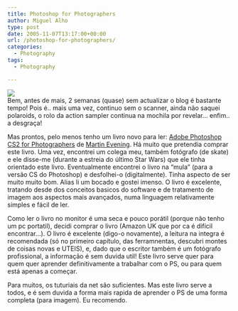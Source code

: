 ```yaml
---
title: Photoshop for Photographers
author: Miguel Alho
type: post
date: 2005-11-07T13:17:00+00:00
url: /photoshop-for-photographers/
categories:
  - Photography
tags:
  - Photography

---
```

![][1]  
Bem, antes de mais, 2 semanas (quase) sem actualizar o blog é bastante tempo! Pois é.. mais uma vez, continuo sem o scanner, ainda não saquei polaroids, o rolo da action sampler continua na mochila por revelar&#8230; enfim.. a desgraça!

Mas prontos, pelo menos tenho um livro novo para ler: [Adobe Photoshop CS2 for Photographers][2] de [Martin Evening][3]. Há muito que pretendia comprar este livro. Uma vez, encontrei um colega meu, também fotógrafo (de skate) e ele disse-me (durante a estreia do último Star Wars) que ele tinha orientado este livro. Eventualmente encontrei o livro na &#8220;mula&#8221; (para a versão CS do Photoshop) e desfolhei-o (digitalmente). Tinha aspecto de ser muito muito bom. Alias li um bocado e gostei imenso. O livro é excelente, tratando desde dos conceitos basicos do software e de tratamento de imagem aos aspectos mais avançados, numa linguagem relativamente simples e fácil de ler.

Como ler o livro no monitor é uma seca e pouco porátil (porque não tenho um pc portatil), decidi comprar o livro (Amazon UK que por ca é difícil encontrar&#8230;). O livro é excelente (digo-o novamente), a leitura na integra é recomendada (só no primeiro capítulo, das ferramnentas, descubri montes de coisas novas e UTEIS), e, dado que o escritor também é um fotógrafo profissional, a informação é sem duvida util! Este livro serve quer para quem quer aprender definitivamente a trabalhar com o PS, ou para quem está apenas a começar. 

Para muitos, os tuturiais da net são suficientes. Mas este livro serve a todos, e é sem duvida a forma mais rapida de aprender o PS de uma forma completa (para imagem). Eu recomendo.

 [1]: http://www.photoshopforphotographers.com/pscs2/images/pswebsite_cover_04.jpg
 [2]: http://www.photoshopforphotographers.com/
 [3]: http://www.martinevening.com